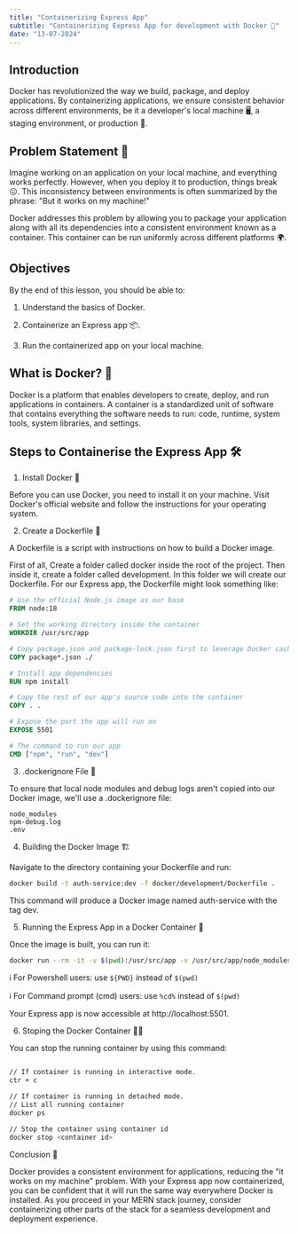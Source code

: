```yaml
---
title: "Containerizing Express App"
subtitle: "Containerizing Express App for development with Docker 🐳"
date: "13-07-2024"
---
```


## Introduction

Docker has revolutionized the way we build, package, and deploy applications. By containerizing applications, we ensure consistent behavior across different environments, be it a developer's local machine 🖥️, a staging environment, or production 🚀.

## Problem Statement 🤔

Imagine working on an application on your local machine, and everything works perfectly. However, when you deploy it to production, things break 😖. This inconsistency between environments is often summarized by the phrase: "But it works on my machine!"

Docker addresses this problem by allowing you to package your application along with all its dependencies into a consistent environment known as a container. This container can be run uniformly across different platforms 🌍.

## Objectives

By the end of this lesson, you should be able to:

1. Understand the basics of Docker.

2. Containerize an Express app 📦.

3. Run the containerized app on your local machine.

## What is Docker? 🐳

Docker is a platform that enables developers to create, deploy, and run applications in containers. A container is a standardized unit of software that contains everything the software needs to run: code, runtime, system tools, system libraries, and settings.

## Steps to Containerise the Express App 🛠️

1. Install Docker 🔧

Before you can use Docker, you need to install it on your machine. Visit Docker's official website and follow the instructions for your operating system.

2. Create a Dockerfile 📄

A Dockerfile is a script with instructions on how to build a Docker image.

First of all, Create a folder called docker inside the root of the project.
Then inside it, create a folder called development. In this folder we will create our Dockerfile.
For our Express app, the Dockerfile might look something like:

```Dockerfile
# Use the official Node.js image as our base
FROM node:18

# Set the working directory inside the container
WORKDIR /usr/src/app

# Copy package.json and package-lock.json first to leverage Docker cache
COPY package*.json ./

# Install app dependencies
RUN npm install

# Copy the rest of our app's source code into the container
COPY . .

# Expose the port the app will run on
EXPOSE 5501

# The command to run our app
CMD ["npm", "run", "dev"]
```

3. .dockerignore File 🚫

To ensure that local node modules and debug logs aren't copied into our Docker image, we'll use a .dockerignore file:

```.dockerignore
node_modules
npm-debug.log
.env
```

4. Building the Docker Image 🏗️

Navigate to the directory containing your Dockerfile and run:

```bash
docker build -t auth-service:dev -f docker/development/Dockerfile .
```

This command will produce a Docker image named auth-service with the tag dev.

5. Running the Express App in a Docker Container 🚀

Once the image is built, you can run it:

```bash
docker run --rm -it -v $(pwd):/usr/src/app -v /usr/src/app/node_modules --env-file $(pwd)/.env -p 5501:5501 -e NODE_ENV=development auth-prep:dev
```

ℹ️ For Powershell users:
use `${PWD}` instead of `$(pwd)`

ℹ️ For Command prompt (cmd) users:
use `%cd%` instead of `$(pwd)`

Your Express app is now accessible at http://localhost:5501.

6. Stoping the Docker Container ✋🏻

You can stop the running container by using this command:

```bash

// If container is running in interactive mode.
ctr + c

// If container is running in detached mode.
// List all running container
docker ps

// Stop the container using container id
docker stop <container id>
```

Conclusion 🌟

Docker provides a consistent environment for applications, reducing the "it works on my machine" problem. With your Express app now containerized, you can be confident that it will run the same way everywhere Docker is installed. As you proceed in your MERN stack journey, consider containerizing other parts of the stack for a seamless development and deployment experience.
